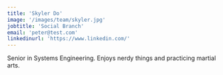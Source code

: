 ```yaml
---
title: 'Skyler Do'
image: '/images/team/skyler.jpg'
jobtitle: 'Social Branch'
email: 'peter@test.com'
linkedinurl: 'https://www.linkedin.com/'
---
```


Senior in Systems Engineering. Enjoys nerdy things and practicing martial arts.

